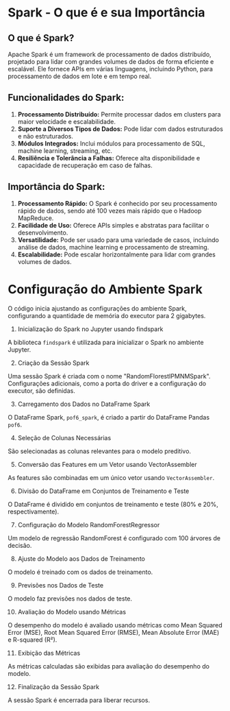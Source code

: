 # Spark - O que é e sua Importância

## O que é Spark?

Apache Spark é um framework de processamento de dados distribuído, projetado para lidar com grandes volumes de dados de forma eficiente e escalável. Ele fornece APIs em várias linguagens, incluindo Python, para processamento de dados em lote e em tempo real.

## Funcionalidades do Spark:

1. **Processamento Distribuído:** Permite processar dados em clusters para maior velocidade e escalabilidade.
2. **Suporte a Diversos Tipos de Dados:** Pode lidar com dados estruturados e não estruturados.
3. **Módulos Integrados:** Inclui módulos para processamento de SQL, machine learning, streaming, etc.
4. **Resiliência e Tolerância a Falhas:** Oferece alta disponibilidade e capacidade de recuperação em caso de falhas.

## Importância do Spark:

1. **Processamento Rápido:** O Spark é conhecido por seu processamento rápido de dados, sendo até 100 vezes mais rápido que o Hadoop MapReduce.
2. **Facilidade de Uso:** Oferece APIs simples e abstratas para facilitar o desenvolvimento.
3. **Versatilidade:** Pode ser usado para uma variedade de casos, incluindo análise de dados, machine learning e processamento de streaming.
4. **Escalabilidade:** Pode escalar horizontalmente para lidar com grandes volumes de dados.


# Configuração do Ambiente Spark

O código inicia ajustando as configurações do ambiente Spark, configurando a quantidade de memória do executor para 2 gigabytes.

1. Inicialização do Spark no Jupyter usando findspark

A biblioteca `findspark` é utilizada para inicializar o Spark no ambiente Jupyter.

2. Criação da Sessão Spark

Uma sessão Spark é criada com o nome "RandomFlorestIPMNMSpark". Configurações adicionais, como a porta do driver e a configuração do executor, são definidas.

3. Carregamento dos Dados no DataFrame Spark

O DataFrame Spark, `pof6_spark`, é criado a partir do DataFrame Pandas `pof6`.

4. Seleção de Colunas Necessárias

São selecionadas as colunas relevantes para o modelo preditivo.

5. Conversão das Features em um Vetor usando VectorAssembler

As features são combinadas em um único vetor usando `VectorAssembler`.

6. Divisão do DataFrame em Conjuntos de Treinamento e Teste

O DataFrame é dividido em conjuntos de treinamento e teste (80% e 20%, respectivamente).

7. Configuração do Modelo RandomForestRegressor

Um modelo de regressão RandomForest é configurado com 100 árvores de decisão.

8. Ajuste do Modelo aos Dados de Treinamento

O modelo é treinado com os dados de treinamento.

9. Previsões nos Dados de Teste

O modelo faz previsões nos dados de teste.

10. Avaliação do Modelo usando Métricas

O desempenho do modelo é avaliado usando métricas como Mean Squared Error (MSE), Root Mean Squared Error (RMSE), Mean Absolute Error (MAE) e R-squared (R²).

11. Exibição das Métricas

As métricas calculadas são exibidas para avaliação do desempenho do modelo.

12. Finalização da Sessão Spark

A sessão Spark é encerrada para liberar recursos.






